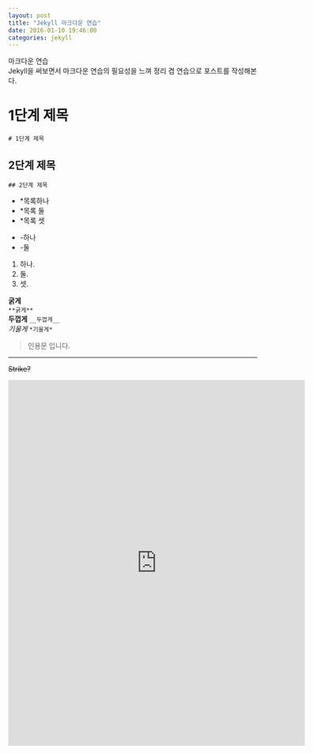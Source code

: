 ```yaml
---
layout: post
title: "Jekyll 마크다운 연습"
date: 2016-01-10 19:46:00
categories: jekyll
---
```

마크다운 연습  
Jekyll을 써보면서 마크다운 연습의 필요성을 느껴 정리 겸 연습으로 포스트를 작성해본다.

# 1단계 제목  
`# 1단계 제목`  
## 2단계 제목
`## 2단계 제목`

* *목록하나
* *목록 둘
* *목록 셋
- -하나
- -둘

1. 하나.
2. 둘.
3. 셋.

**굵게**  
`**굵게**`  
__두껍게__
`__두껍게__`  
*기울게*
`*기울게*`

> 인용문
> 입니다.

***

~~Strike?~~

<iframe width="600"height="740"src="http://localhost:8080/oneq/i#16/0"frameborder="0"></iframe>
